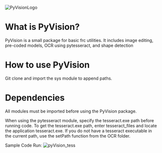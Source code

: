![PyVisionLogo](https://user-images.githubusercontent.com/74515743/156907013-285801ad-7d1b-4ab1-a30f-41be1175aca7.png)


# What is PyVision?

PyVision is a small package for basic frc utilities. It includes image editing, pre-coded models, OCR using pytesseract, and shape detection

# How to use PyVision
Git clone and import the sys module to append paths. 

# Dependencies

All modules must be imported before using the PyVision package. 

When using the pytesseract module, specify the tesseract.exe path before running code. To get the tesseract.exe path, enter tesseract_files and locate the application tesseract.exe. If you do not have a tesseract executable in the current path, use the setPath function from the OCR folder. 

Sample Code Run:
![pyVision_tess](https://user-images.githubusercontent.com/74515743/156927044-8366d06f-5db8-42b9-a75b-8d4c14dd63d9.png)



